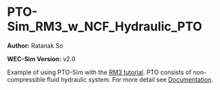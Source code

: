# PTO-Sim_RM3_w_NCF_Hydraulic_PTO

**Author:**          Ratanak So

**WEC-Sim Version:** v2.0

Example of using PTO-Sim with the [RM3 tutorial](http://wec-sim.github.io/WEC-Sim/tutorials.html#two-body-point-absorber-rm3).
PTO consists of non-compressible fluid hydraulic system.
For more detail see [Documentation](http://wec-sim.github.io/WEC-Sim/features.html#tutotrial-rm3-with-pto-sim).
